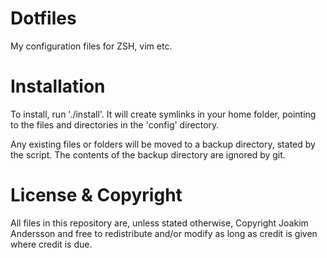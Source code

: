 Dotfiles
========

My configuration files for ZSH, vim etc.

Installation
============

To install, run './install'. It will create symlinks in your home folder, pointing to the files and directories in the 'config' directory.

Any existing files or folders will be moved to a backup directory, stated by the script. The contents of the backup directory are ignored by git.

License & Copyright
===================

All files in this repository are, unless stated otherwise, Copyright Joakim Andersson and free to redistribute and/or modify as long as credit is given where credit is due.
